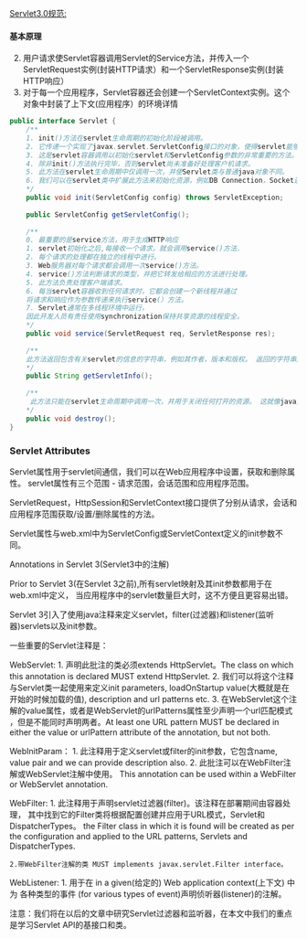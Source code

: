 [Servlet3.0规范:](https://www.oracle.com/technetwork/server-storage/ts-5415-159162.pdf)

#### 基本原理

2. 用户请求使Servlet容器调用Servlet的Service方法，并传入一个
ServletRequest实例(封装HTTP请求）和一个ServletResponse实例(封装
HTTP响应）
3. 对于每一个应用程序，Servlet容器还会创建一个ServletContext实例。这个
对象中封装了上下文(应用程序）的环境详情

```java
public interface Servlet {
	/**
	1. init()方法在servlet生命周期的初始化阶段被调用。
	2. 它传递一个实现了javax.servlet.ServletConfig接口的对象，使得servlet能够从web application中获取初始化参数
	3. 这是servlet容器调用以初始化servlet和ServletConfig参数的非常重要的方法。 
	4. 除非init()方法执行完毕，否则servlet尚未准备好处理客户机请求。
	5. 此方法在servlet生命周期中仅调用一次，并使Servlet类与普通java对象不同。 
	6. 我们可以在servlet类中扩展此方法来初始化资源，例如DB Connection，Socket连接
	*/
	public void init(ServletConfig config) throws ServletException;
	
	public ServletConfig getServletConfig();
	
	/**
	0. 最重要的是service方法，用于生成HTTP响应
	1. servlet初始化之后,每接收一个请求，就会调用service()方法.
	2. 每个请求的处理都在独立的线程中进行。
	3. Web服务器对每个请求都会调用一次service()方法。
	4. service()方法判断请求的类型，并把它转发给相应的方法进行处理。
	5. 此方法负责处理客户端请求。 
	6. 每当servlet容器收到任何请求时，它都会创建一个新线程并通过
	将请求和响应作为参数传递来执行service(）方法。 
	7. Servlet通常在多线程环境中运行，
	因此开发人员有责任使用synchronization保持共享资源的线程安全。
	*/
	public void service(ServletRequest req, ServletResponse res);
	
	/**
	此方法返回包含有关servlet的信息的字符串，例如其作者，版本和版权。 返回的字符串应该是纯文本，不能有标记。
	*/
	public String getServletInfo();
	
	/**
	 此方法只能在servlet生命周期中调用一次，并用于关闭任何打开的资源。 这就像java类的finalize方法。该方法释放被占用的资源.
	*/
	public void destroy();
}
```

### Servlet Attributes

Servlet属性用于servlet间通信，我们可以在Web应用程序中设置，获取和删除属性。
servlet属性有三个范围 - 请求范围，会话范围和应用程序范围。

ServletRequest，HttpSession和ServletContext接口提供了分别从请求，会话和应用程序范围获取/设置/删除属性的方法。

Servlet属性与web.xml中为ServletConfig或ServletContext定义的init参数不同。

Annotations in Servlet 3(Servlet3中的注解)

Prior to Servlet 3(在Servlet 3之前),所有servlet映射及其init参数都用于在web.xml中定义，
当应用程序中的servlet数量巨大时，这不方便且更容易出错。

Servlet 3引入了使用java注释来定义servlet，filter(过滤器)和listener(监听器)servlets以及init参数。

一些重要的Servlet注释是：

WebServlet:
	1. 声明此批注的类必须extends HttpServlet。The class on which this annotation is declared MUST extend HttpServlet.
	2. 我们可以将这个注释与Servlet类一起使用来定义init parameters, loadOnStartup value(大概就是在
	开始的时候加载的值), description and url patterns etc.
	3. 在WebServlet这个注解的value属性，或者是WebServlet的urlPatterns属性至少声明一个url匹配模式
	，但是不能同时声明两者。At least one URL pattern MUST be declared in either the value or urlPattern
	 attribute of the annotation, but not both.

WebInitParam：
	1. 此注释用于定义servlet或filter的init参数，它包含name, value pair 
	and we can provide description also. 
	2. 此批注可以在WebFilter注解或WebServlet注解中使用。 
	This annotation can be used within a WebFilter or WebServlet annotation.

WebFilter:
	1. 此注释用于声明servlet过滤器(filter)。该注释在部署期间由容器处理，
	其中找到它的Filter类将根据配置创建并应用于URL模式，Servlet和DispatcherTypes。
	the Filter class in which it is found will be created as per the configuration and applied to 
	the URL patterns, Servlets and DispatcherTypes.
	
	2.带WebFilter注解的类 MUST implements javax.servlet.Filter interface。
	 

WebListener:
	1. 用于在 in a given(给定的) Web application context(上下文) 中为 
	各种类型的事件 (for various types of event)声明侦听器(listener)的注解。

注意：我们将在以后的文章中研究Servlet过滤器和监听器，在本文中我们的重点是学习Servlet API的基接口和类。
